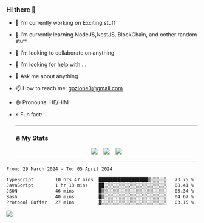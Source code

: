 ### Hi there 👋

<!--
**charlieScript/charlieScript** is a ✨ _special_ ✨ repository because its `README.md` (this file) appears on your GitHub profile.

Here are some ideas to get you started: -->

- 🔭 I’m currently working on Exciting stuff
- 🌱 I’m currently learning NodeJS,NestJS, BlockChain, and oother random stuff
- 👯 I’m looking to collaborate on anything
- 🤔 I’m looking for help with ...
- 💬 Ask me about anything
- 📫 How to reach me: gozione3@gmail.com
- 😄 Pronouns: HE/HIM
- ⚡ Fun fact:


  ---

  ### :fire: My Stats

  <div id="stats" align="center">
  <img src="http://github-readme-streak-stats.herokuapp.com?user=charlieScript&theme=dark&date_format=M%20j%5B%2C%20Y%5D" />&nbsp;&nbsp;&nbsp;
  <img src="https://github-readme-stats.vercel.app/api/top-langs/?username=charlieScript&layout=compact&theme=vision-friendly-dark"/>&nbsp;&nbsp;&nbsp;
  <img src="https://github-readme-stats.vercel.app/api?username=charlieScript&show_icons=true&theme=radical"/>
  </div>

  ---



<!--START_SECTION:waka-->

```txt
From: 29 March 2024 - To: 05 April 2024

TypeScript        10 hrs 47 mins  ██████████████████▒░░░░░░   73.75 %
JavaScript        1 hr 13 mins    ██░░░░░░░░░░░░░░░░░░░░░░░   08.41 %
JSON              46 mins         █▒░░░░░░░░░░░░░░░░░░░░░░░   05.34 %
Bash              40 mins         █▒░░░░░░░░░░░░░░░░░░░░░░░   04.67 %
Protocol Buffer   27 mins         ▓░░░░░░░░░░░░░░░░░░░░░░░░   03.15 %
```

<!--END_SECTION:waka-->
![](https://komarev.com/ghpvc/?username=charlieScript)
